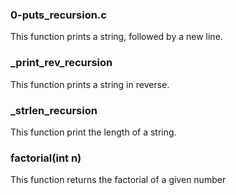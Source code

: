 ### 0-puts_recursion.c
This function prints a string, followed by a new line.

### _print_rev_recursion
This function prints a string in reverse.

### _strlen_recursion
This function print the length of a string.

### factorial(int n)
This function returns the factorial of a given number

